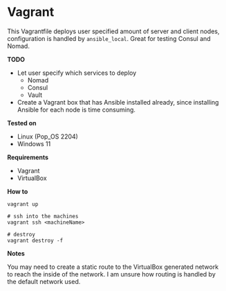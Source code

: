 # Vagrant

This Vagrantfile deploys user specified amount of server and client nodes, configuration is handled by `ansible_local`. Great for testing Consul and Nomad.

**TODO**
- Let user specify which services to deploy 
  - Nomad
  - Consul
  - Vault
- Create a Vagrant box that has Ansible installed already, since installing Ansible for each node is time consuming.

**Tested on**
- Linux (Pop_OS 2204)
- Windows 11

**Requirements**

- Vagrant
- VirtualBox 

**How to**

```shell
vagrant up

# ssh into the machines
vagrant ssh <machineName>

# destroy
vagrant destroy -f
```

**Notes** 

You may need to create a static route to the VirtualBox generated network to reach the inside of the network. I am unsure how routing is handled by the default network used.

